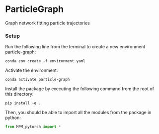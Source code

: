 # ParticleGraph
Graph network fitting particle trajectories

### Setup
Run the following line from the terminal to create a new environment particle-graph:
```
conda env create -f environment.yaml
```

Activate the environment:
```
conda activate particle-graph
```

Install the package by executing the following command from the root of this directory:
```
pip install -e .
```

Then, you should be able to import all the modules from the package in python:

```python
from MPM_pytorch import *
```